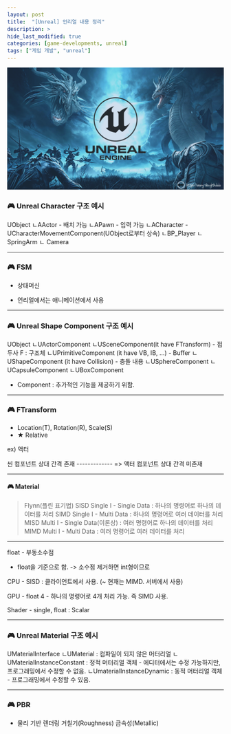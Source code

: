 ```yaml
---
layout: post
title:  "[Unreal] 언리얼 내용 정리"
description: >
hide_last_modified: true
categories: [game-developments, unreal]
tags: ["게임 개발", "unreal"]
---
```


<img src="../../../assets/img/blog/unreal/unreal_img.png" style="width: 832px; height: auto"/>

### 🎮 Unreal Character 구조 예시
> 
UObject
ㄴAActor - 배치 가능
 ㄴAPawn - 입력 가능
  ㄴACharacter - UCharacterMovementComponent(UObject로부터 상속)
   ㄴBP_Player
	 ㄴ SpringArm
	  ㄴ Camera
	  
-----
 
### 🎮 FSM
- 상태머신
* 언리얼에서는 애니메이션에서 사용

-----

### 🎮 Unreal Shape Component 구조 예시
> 
UObject
ㄴUActorComponent
	ㄴUSceneComponent(it have FTransform) - 접두사 F : 구조체
		ㄴUPrimitiveComponent (it have VB, IB, ...) - Buffer
			ㄴUShapeComponent (it have Collision) - 충돌 내용
				ㄴUSphereComponent
				ㄴUCapsuleComponent
				ㄴUBoxComponent
								
* Component : 추가적인 기능을 제공하기 위함.

-----

### 🎮 FTransform
 - Location(T), Rotation(R), Scale(S)
 - ★ Relative

ex) 액터

씬 컴포넌트		  상대 간격 존재
------------- => 
액터 컴포넌트		  상대 간격 미존재

-----

#### 🎮 Material

> Flynn(플린 표기법)
SISD Single I - Single Data : 하나의 명령어로 하나의 데이터를 처리
SIMD Single I - Multi Data : 하나의 명령어로 여러 데이터를 처리
MISD Multi I - Single Data(이론상) : 여러 명령어로 하나의 데이터를 처리
MIMD Multi I - Multi Data : 여러 명령어로 여러 데이터를 처리

-----

float - 부동소수점
* float을 기준으로 함. -> 소수점 제거하면 int형이므로

CPU - SISD : 클라이언트에서 사용. (~ 현재는 MIMD. 서버에서 사용)

GPU - float 4 - 하나의 명령어로 4개 처리 가능. 즉 SIMD 사용.

Shader - single, float : Scalar

-----

### 🎮 Unreal Material 구조 예시
UMaterialInterface
ㄴUMaterial : 컴파일이 되지 않은 머터리얼
	ㄴUMaterialInstanceConstant : 정적 머터리얼 객체 - 에디터에서는 수정 가능하지만, 프로그래밍에서 수정할 수 없음. 
		ㄴUmaterialInstanceDynamic : 동적 머터리얼 객체 - 프로그래밍에서 수정할 수 있음.
		
-----

### 🎮 PBR
- 물리 기반 렌더링
거칠기(Roughness)
금속성(Metallic)


